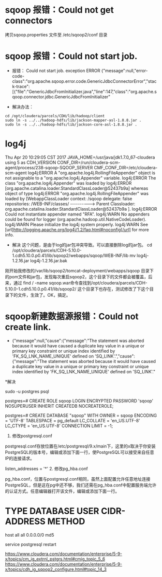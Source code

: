 # sqoop 报错：Could not get connectors
拷贝sqoop.properties 文件至 /etc/sqoop2/conf 目录


# sqoop 报错：Could not start job.
* 报错：
Could not start job.
exception    ERROR    {"message":null,"error-code-class":"org.apache.sqoop.error.code.GenericJdbcConnectorError","stack-trace":[{"file":"GenericJdbcFromInitializer.java","line":147,"class":"org.apache.sqoop.connector.jdbc.GenericJdbcFromInitializer"

* 解决办法：
```shell
cd /opt/cloudera/parcels/CDH/lib/hadoop/client
sudo ln -s ../../hadoop-hdfs/lib/jackson-mapper-asl-1.8.8.jar .
sudo ln -s ../../hadoop-hdfs/lib/jackson-core-asl-1.8.8.jar .
```


# log4j
Thu Apr 20 10:29:05 CST 2017
JAVA_HOME=/usr/java/jdk1.7.0_67-cloudera
using 5 as CDH_VERSION
CONF_DIR=/run/cloudera-scm-agent/process/238-sqoop-SQOOP_SERVER
CMF_CONF_DIR=/etc/cloudera-scm-agent
log4j:ERROR A "org.apache.log4j.RollingFileAppender" object is not assignable to a "org.apache.log4j.Appender" variable.
log4j:ERROR The class "org.apache.log4j.Appender" was loaded by 
log4j:ERROR [org.apache.catalina.loader.StandardClassLoader@52437b9a] whereas object of type
log4j:ERROR "org.apache.log4j.RollingFileAppender" was loaded by [WebappClassLoader
  context: /sqoop
  delegate: false
  repositories:
    /WEB-INF/classes/
----------> Parent Classloader:
org.apache.catalina.loader.StandardClassLoader@52437b9a
].
log4j:ERROR Could not instantiate appender named "RFA".
log4j:WARN No appenders could be found for logger (org.apache.hadoop.util.NativeCodeLoader).
log4j:WARN Please initialize the log4j system properly.
log4j:WARN See [url]http://logging.apache.org/log4j/1.2/faq.html#noconfig[/url] for more info.

* 解决
这个问题，是由于log的jar包冲突导致。可以直接删除log的jar包。
cd /opt/cloudera/parcels/CDH-5.10.0-1.cdh5.10.0.p0.41/lib/sqoop2/webapps/sqoop/WEB-INF/lib
mv log4j-1.2.16.jar log4j-1.2.16.jar.bak


刚开始我修改的/var/lib/sqoop2/tomcat-deployment/webapps/sqoop 目录下的pom文件和jar包，发现每次重启sqoop2，这个目录下的文件都会被覆盖，后来，通过 find / -name sqoop.war命令查找到/opt/cloudera/parcels/CDH-5.10.0-1.cdh5.10.0.p0.41/lib/sqoop2/ 这个目录下也存在，测试修改了下这个目录下的文件，生效了。OK，搞定。


# sqoop新建数据源报错：Could not create link.
* {"message":null,"cause":{"message":"The statement was aborted because it would have caused a duplicate key value in a unique or primary key constraint or unique index identified by 'FK_SQ_LNK_NAME_UNIQUE' defined on 'SQ_LINK'.","cause":{"message":"The statement was aborted because it would have caused a duplicate key value in a unique or primary key constraint or unique index identified by 'FK_SQ_LNK_NAME_UNIQUE' defined on 'SQ_LINK'."

*解决

sudo -u postgres psql

postgres=# CREATE ROLE sqoop LOGIN ENCRYPTED PASSWORD 'sqoop' NOSUPERUSER INHERIT CREATEDB NOCREATEROLE;

postgres=# CREATE DATABASE "sqoop" WITH OWNER = sqoop
 ENCODING = 'UTF-8'
 TABLESPACE = pg_default
 LC_COLLATE = 'en_US.UTF-8'
 LC_CTYPE = 'en_US.UTF-8'
 CONNECTION LIMIT = -1;
 
 1. 修改postgresql.conf

postgresql.conf存放位置在/etc/postgresql/9.x/main下，这里的x取决于你安装PostgreSQL的版本号，编辑或添加下面一行，使PostgreSQL可以接受来自任意IP的连接请求。

listen_addresses = '*'
2. 修改pg_hba.conf

pg_hba.conf，位置与postgresql.conf相同，虽然上面配置允许任意地址连接PostgreSQL，但是这在pg中还不够，我们还需在pg_hba.conf中配置服务端允许的认证方式。任意编辑器打开该文件，编辑或添加下面一行。

# TYPE  DATABASE  USER  CIDR-ADDRESS  METHOD
host  all  all 0.0.0.0/0 md5

service postgresql restart


https://www.cloudera.com/documentation/enterprise/5-9-x/topics/cm_ig_extrnl_pstgrs.html#cmig_topic_5_6
https://www.cloudera.com/documentation/enterprise/5-9-x/topics/cdh_ig_sqoop2_configure.html#topic_14_3
